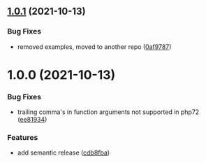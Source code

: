 ## [1.0.1](https://github.com/streammachineio/php-driver/compare/v1.0.0...v1.0.1) (2021-10-13)


### Bug Fixes

* removed examples, moved to another repo ([0af9787](https://github.com/streammachineio/php-driver/commit/0af9787b5b75b25cef08b4acbb3083ea895e49ec))

# 1.0.0 (2021-10-13)


### Bug Fixes

* trailing comma's in function arguments not supported in php72 ([ee81934](https://github.com/streammachineio/php-driver/commit/ee819344f73180c91a4b964abc4cb3b5f7b56e9a))


### Features

* add semantic release ([cdb8fba](https://github.com/streammachineio/php-driver/commit/cdb8fba60abc1b37605e724fefbf045f91dd8e87))
